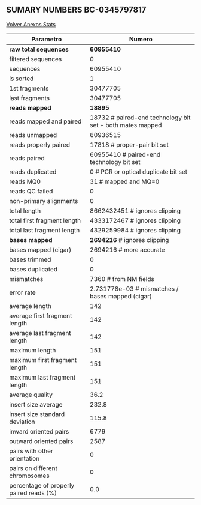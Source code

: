 ## SUMARY NUMBERS BC-0345797817 ##

[Volver Anexos Stats](../stats.html)

Parametro | Numero
----------|-------
**raw total sequences** |	**60955410**
filtered sequences |	0
sequences |	60955410
is sorted |	1
1st fragments |	30477705
last fragments |	30477705
**reads mapped** |	**18895**
reads mapped and paired |	18732	# paired-end technology bit set + both mates mapped
reads unmapped |	60936515
reads properly paired |	17818	# proper-pair bit set
reads paired |	60955410	# paired-end technology bit set
reads duplicated |	0	# PCR or optical duplicate bit set
reads MQ0 |	31	# mapped and MQ=0
reads QC failed |	0
non-primary alignments |	0
total length |	8662432451	# ignores clipping
total first fragment length |	4333172467	# ignores clipping
total last fragment length |	4329259984	# ignores clipping
**bases mapped** |	**2694216**	# ignores clipping
bases mapped (cigar) |	2694216	# more accurate
bases trimmed |	0
bases duplicated |	0
mismatches |	7360	# from NM fields
error rate |	2.731778e-03	# mismatches / bases mapped (cigar)
average length |	142
average first fragment length |	142
average last fragment length |	142
maximum length |	151
maximum first fragment length |	151
maximum last fragment length |	151
average quality |	36.2
insert size average |	232.8
insert size standard deviation |	115.8
inward oriented pairs |	6779
outward oriented pairs |	2587
pairs with other orientation |	0
pairs on different chromosomes |	0
percentage of properly paired reads (%) |	0.0
